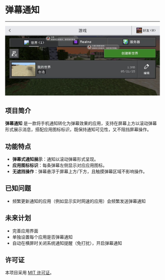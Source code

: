 # 弹幕通知  

*****

![效果图](docs/images/effect.jpg)


## 项目简介  
**弹幕通知** 是一款将手机通知转化为弹幕效果的应用，支持在屏幕上方以滚动弹幕形式展示消息，搭配应用图标标识，既保持通知可见性，又不阻挡屏幕操作。  


## 功能特点  
- **弹幕式通知展示**：通知以滚动弹幕形式呈现。
- **应用图标标识**：每条弹幕左侧显示对应应用图标。 
- **无遮挡操作**：弹幕悬浮于屏幕上方/下方，且触摸弹幕区域不影响操作。


## 已知问题  
- 频繁更新通知的应用（例如显示实时网速的应用）会频繁发送弹幕通知  


## 未来计划  
- 完善应用界面  
- 单独设置每个应用是否弹幕通知  
- 自动在横屏时关闭系统通知提醒（免打扰），开启弹幕通知  


## 许可证  
本项目采用 [MIT 许可证](LICENSE)。